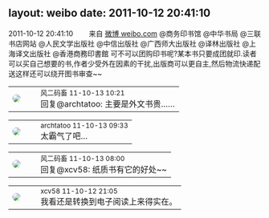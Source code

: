 layout: weibo
date: 2011-10-12 20:41:10
---
<meta name="referrer" content="no-referrer" />

2011-10-12 20:41:10  &nbsp;&nbsp;&nbsp;&nbsp;&nbsp;&nbsp; 来自 <a href="http://weibo.com/" rel="nofollow">微博 weibo.com</a>
@商务印书馆  @中华书局  @三联书店网站  @人民文学出版社  @中信出版社  @广西师大出版社  @译林出版社  @上海译文出版社  @香港商務印書館  可不可以团购印书呢?某本书只要成团就印.读者可以买自己想要的书,作者少受外在因素的干扰,出版商可以更自主,然后物流快递配送这样还可以绕开图书审查~~ ​​​

<table style="width: 100%;">
  <tr>
    <td style="width: 40px;"><img style="border-radius:50%" src="https://tva3.sinaimg.cn/crop.0.0.639.639.50/6d2a6003jw8f3idy69w2gj20hs0hrt9g.jpg?KID=imgbed,tva&Expires=1624465819&ssig=YNFtu8ej38"></td>
    <td colspan="2"><small>风二码畜 11-10-13 10:21</small><br/>回复@archtatoo: 主要是外文书贵……</td>
  </tr>
</table>

<table style="width: 100%;">
  <tr>
    <td style="width: 40px;"><img style="border-radius:50%" src="https://tvax2.sinaimg.cn/crop.0.0.512.512.50/4a01d5b6ly8ghqi7eygpqj20e80e875s.jpg?KID=imgbed,tva&Expires=1624465819&ssig=7%2BA2L5yv27"></td>
    <td colspan="2"><small>archtatoo 11-10-13 09:33</small><br/>太霸气了吧…</td>
  </tr>
</table>

<table style="width: 100%;">
  <tr>
    <td style="width: 40px;"><img style="border-radius:50%" src="https://tva3.sinaimg.cn/crop.0.0.639.639.50/6d2a6003jw8f3idy69w2gj20hs0hrt9g.jpg?KID=imgbed,tva&Expires=1624465819&ssig=YNFtu8ej38"></td>
    <td colspan="2"><small>风二码畜 11-10-13 08:00</small><br/>回复@xcv58: 纸质书有它的好处~~</td>
  </tr>
</table>

<table style="width: 100%;">
  <tr>
    <td style="width: 40px;"><img style="border-radius:50%" src="https://tva2.sinaimg.cn/crop.0.0.180.180.50/40e9ea8djw1f4es3a5fupj20500503y9.jpg?KID=imgbed,tva&Expires=1624465819&ssig=Lau0yXMl65"></td>
    <td colspan="2"><small>xcv58 11-10-12 21:05</small><br/>我看还是转换到电子阅读上来得实在。</td>
  </tr>
</table>
